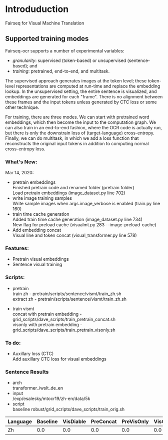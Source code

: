 
# Introduduction

Fairseq for Visual Machine Translation

## Supported training modes

Fairseq-ocr supports a number of experimental variables:

- *granularity*: supervised (token-based) or unsupervised (sentence-based); and
- *training*: pretrained, end-to-end, and multitask.

The supervised approach generates images at the token level; these
token-level representations are computed at run-time and replace the
embedding lookup. In the unsupervised setting, the entire sentence is
visualized, and embeddings are generated for each "frame". There is no
alignment between these frames and the input tokens unless generated
by CTC loss or some other technique.

For training, there are three modes. We can start with pretrained word
embeddings, which then become the input to the computation graph. We
can also train in an end-to-end fashion, where the OCR code is
actually run, but there is only the downstrain loss of
(target-language) cross-entropy. Finally, we can do multitask, in
which we add a loss function that reconstructs the original input
tokens in addition to computing normal cross-entropy loss.

### What's New:

Mar 14, 2020:  
- pretrain embeddings  
Finished pretrain code and renamed folder (pretrain folder)  
Load pretrain embeddings (image_dataset.py line 702)  
- write image training samples  
Write sample images when args.image_verbose is enabled (train.py line 160)  
- train time cache generation  
Added train time cache generation (image_dataset.py line 734)  
New flag for preload cache (visualmt.py 283 --image-preload-cache)  
- Add embedding concat  
Visual line and token concat (visual_transformer.py line 578)  

### Features:
- Pretrain visual embeddings    
- Sentence visual training  

### Scripts:

- pretrain  
train zh - pretrain/scripts/sentence/vismt/train_zh.sh   
extract zh -  pretrain/scripts/sentence/vismt/train_zh.sh  

- train vismt  
concat with pretrain embedding - grid_scripts/dave_scripts/train_pretrain_concat.sh  
visonly with pretrain embedding - grid_scripts/dave_scripts/train_pretrain_visonly.sh  

### To do:

- Auxillary loss (CTC)  
Add auxillary CTC loss for visual embeddings  

### Sentence Results

- arch  
transformer_iwslt_de_en  
- input  
/exp/esalesky/mtocr19/zh-en/data/5k  
- script  
baseline robust/grid_scripts/dave_scripts/train_orig.sh  

Language | Baseline | VisDiable | PreConcat | PreVisOnly | VisConcat | VisOnly
--- | --- | --- | --- | --- | --- | ---
Zh | 0.0 | 0.0 | 0.0 | 0.0 | 0.0 | 0.0   
